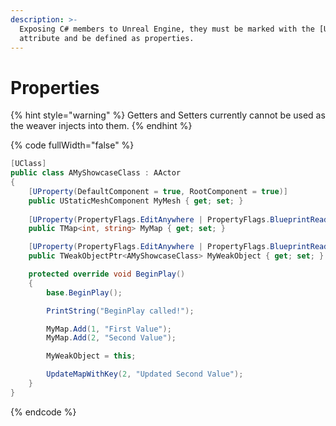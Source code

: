 ```yaml
---
description: >-
  Exposing C# members to Unreal Engine, they must be marked with the [UProperty]
  attribute and be defined as properties.
---
```


# Properties

{% hint style="warning" %}
Getters and Setters currently cannot be used as the weaver injects into them.
{% endhint %}

{% code fullWidth="false" %}
```csharp
[UClass]
public class AMyShowcaseClass : AActor
{
    [UProperty(DefaultComponent = true, RootComponent = true)]
    public UStaticMeshComponent MyMesh { get; set; }
 
    [UProperty(PropertyFlags.EditAnywhere | PropertyFlags.BlueprintReadWrite)]
    public TMap<int, string> MyMap { get; set; }

    [UProperty(PropertyFlags.EditAnywhere | PropertyFlags.BlueprintReadWrite)]
    public TWeakObjectPtr<AMyShowcaseClass> MyWeakObject { get; set; }

    protected override void BeginPlay()
    {
        base.BeginPlay();

        PrintString("BeginPlay called!");

        MyMap.Add(1, "First Value");
        MyMap.Add(2, "Second Value");

        MyWeakObject = this;

        UpdateMapWithKey(2, "Updated Second Value");
    }    
}
```
{% endcode %}


